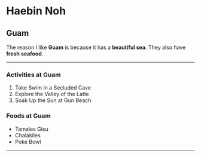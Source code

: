 # Haebin Noh
## Guam
    
The reason I like **Guam** is because it has a **beautiful sea**. They also have **fresh seafood**.

---

### Activities at Guam
1. Take Swim in a Secluded Cave
2. Explore the Valley of the Latte
3. Soak Up the Sun at Gun Beach
### Foods at Guam
* Tamales Gisu
* Chalakiles
* Poke Bowl

---

### 